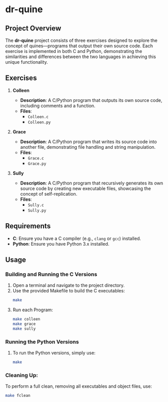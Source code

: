 # dr-quine

## Project Overview

The **dr-quine** project consists of three exercises designed to explore the concept of quines—programs that output their own source code. Each exercise is implemented in both C and Python, demonstrating the similarities and differences between the two languages in achieving this unique functionality.

## Exercises

1. **Colleen**
   - **Description**: A C/Python program that outputs its own source code, including comments and a function.
   - **Files**:
     - `Colleen.c`
     - `Colleen.py`
   
2. **Grace**
   - **Description**: A C/Python program that writes its source code into another file, demonstrating file handling and string manipulation.
   - **Files**:
     - `Grace.c`
     - `Grace.py`
   
3. **Sully**
   - **Description**: A C/Python program that recursively generates its own source code by creating new executable files, showcasing the concept of self-replication.
   - **Files**:
     - `Sully.c`
     - `Sully.py`

## Requirements

- **C**: Ensure you have a C compiler (e.g., `clang` or `gcc`) installed.
- **Python**: Ensure you have Python 3.x installed.

## Usage

### Building and Running the C Versions

1. Open a terminal and navigate to the project directory.
2. Use the provided Makefile to build the C executables:
   ```bash
   make
3. Run each Program:
   ```bash
   make colleen
   make grace
   make sully
### Running the Python Versions

1. To run the Python versions, simply use:
   ```bash
   make
### Cleaning Up:
To perform a full clean, removing all executables and object files, use:
  ```bash
  make fclean
